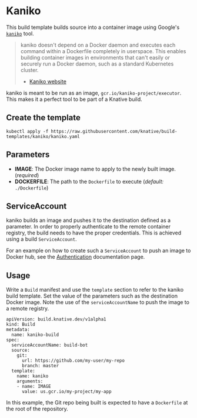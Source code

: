 # Kaniko

This build template builds source into a container image using Google's
[`kaniko`](https://github.com/GoogleCloudPlatform/kaniko) tool.

>kaniko doesn't depend on a Docker daemon and executes each command within a
>Dockerfile completely in userspace.  This enables building container images in
>environments that can't easily or securely run a Docker daemon, such as a
>standard Kubernetes cluster.
> - [Kaniko website](https://github.com/GoogleCloudPlatform/kaniko)

kaniko is meant to be run as an image, `gcr.io/kaniko-project/executor`. This
makes it a perfect tool to be part of a Knative build.

## Create the template

```
kubectl apply -f https://raw.githubusercontent.com/knative/build-templates/kaniko/kaniko.yaml
```

## Parameters

* **IMAGE**: The Docker image name to apply to the newly built image.
  (_required_)
* **DOCKERFILE**: The path to the `Dockerfile` to execute (_default:_
  `./Dockerfile`)

## ServiceAccount

kaniko builds an image and pushes it to the destination defined as a parameter.
In order to properly authenticate to the remote container registry, the build
needs to have the proper credentials. This is achieved using a build
`ServiceAccount`.

For an example on how to create such a `ServiceAccount` to push an image to
Docker hub, see the
[Authentication](https://github.com/knative/docs/blob/master/build/auth.md#basic-authentication-docker)
documentation page.

## Usage

Write a `Build` manifest and use the `template` section to refer to the kaniko
build template. Set the value of the parameters such as the destination Docker
image. Note the use of the `serviceAccountName` to push the image to a remote
registry.

```
apiVersion: build.knative.dev/v1alpha1
kind: Build
metadata:
  name: kaniko-build
spec:
  serviceAccountName: build-bot
  source:
    git:
      url: https://github.com/my-user/my-repo
      branch: master
  template:
    name: kaniko
    arguments:
    - name: IMAGE
      value: us.gcr.io/my-project/my-app
```

In this example, the Git repo being built is expected to have a `Dockerfile` at
the root of the repository.
